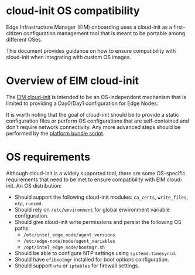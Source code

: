 <!-- markdownlint-disable -->
# cloud-init OS compatibility

Edge Infrastructure Manager (EIM) onboarding uses a cloud-init as a first-citizen configuration management tool that is meant to be portable among different OSes.

This document provides guidance on how to ensure compatibility with cloud-init when integrating with custom OS images.

# Overview of EIM cloud-init

The [EIM cloud-init](./../pkg/script/Installer.cfg) is intended to be an OS-independent mechanism that is limited to providing a Day0/Day1 configuration for Edge Nodes. 

It is worth noting that the goal of cloud-init should be to provide a static configuration files or perform OS configurations that are self-contained and don't require network connectivity. Any more advanced steps should be performed by the [platform bundle script](./../platform-bundle/README.md).

# OS requirements

Although cloud-init is a widely supported tool, there are some OS-specific requirements that need to be met to ensure compatibility with EIM cloud-init. An OS distribution:

- Should support the following cloud-init modules: `ca_certs`, `write_files`, `ntp`, `runcmd`.
- Should rely on `/etc/environment` for global environment variable configuration.
- Should give cloud-init write permissions and persist the following OS paths:
  - `/etc/intel_edge_node/agent_versions`
  - `/etc/edge-node/node/agent_variables`
  - `/opt/intel_edge_node/bootmgr.sh`
- Should be able to configure NTP settings using `systemd-timesyncd`.
- Should have `efibootmgr` installed for boot options configuration.
- Should support `ufw` or `iptables` for firewall settings.
<!-- markdownlint-enable-->
